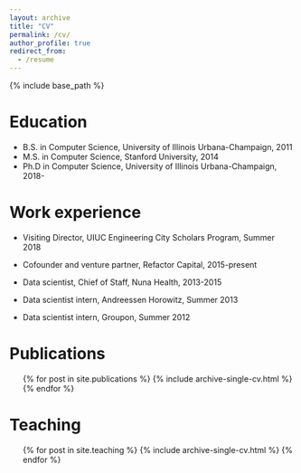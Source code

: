 ```yaml
---
layout: archive
title: "CV"
permalink: /cv/
author_profile: true
redirect_from:
  - /resume
---
```


{% include base_path %}

Education
======
* B.S. in Computer Science, University of Illinois Urbana-Champaign, 2011
* M.S. in Computer Science, Stanford University, 2014
* Ph.D in Computer Science, University of Illinois Urbana-Champaign, 2018-

Work experience
======
* Visiting Director, UIUC Engineering City Scholars Program, Summer 2018
  

* Cofounder and venture partner, Refactor Capital, 2015-present

* Data scientist, Chief of Staff, Nuna Health, 2013-2015

* Data scientist intern, Andreessen Horowitz, Summer 2013

* Data scientist intern, Groupon, Summer 2012
  

Publications
======
  <ul>{% for post in site.publications %}
    {% include archive-single-cv.html %}
  {% endfor %}</ul>
  

  
Teaching
======
  <ul>{% for post in site.teaching %}
    {% include archive-single-cv.html %}
  {% endfor %}</ul>
  
